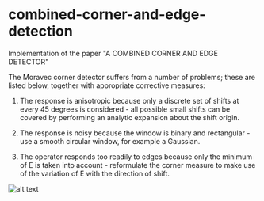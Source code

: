 # combined-corner-and-edge-detection
Implementation of the paper "A COMBINED CORNER AND EDGE DETECTOR"

The Moravec
corner detector suffers from a number of problems; these are
listed below, together with appropriate corrective
measures:

1. The response is anisotropic because only a
discrete set of shifts at every 45 degrees is
considered - all possible small shifts can be covered by
performing an analytic expansion about the shift origin.

2. The response is noisy because the window is
binary and rectangular - use a smooth circular
window, for example a Gaussian.

3. The operator responds too readily to edges
because only the minimum of E is taken into
account - reformulate the corner measure to make use of
the variation of E with the direction of shift.



![alt text](demo.gif)
